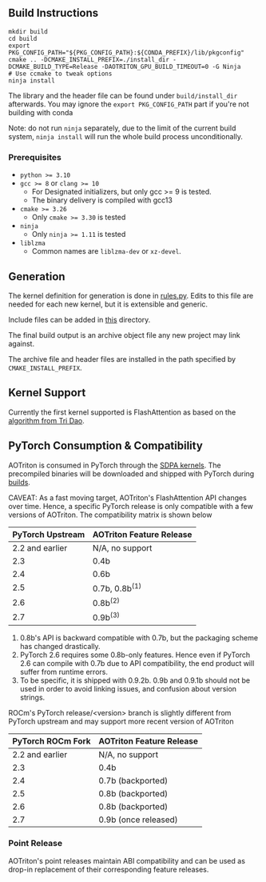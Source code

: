 ## Build Instructions

```
mkdir build
cd build
export PKG_CONFIG_PATH="${PKG_CONFIG_PATH}:${CONDA_PREFIX}/lib/pkgconfig"
cmake .. -DCMAKE_INSTALL_PREFIX=./install_dir -DCMAKE_BUILD_TYPE=Release -DAOTRITON_GPU_BUILD_TIMEOUT=0 -G Ninja
# Use ccmake to tweak options
ninja install
```

The library and the header file can be found under `build/install_dir` afterwards.
You may ignore the `export PKG_CONFIG_PATH` part if you're not building with conda

Note: do not run `ninja` separately, due to the limit of the current build
system, `ninja install` will run the whole build process unconditionally.

### Prerequisites

* `python >= 3.10`
* `gcc >= 8` or `clang >= 10`
  - For Designated initializers, but only gcc >= 9 is tested.
  - The binary delivery is compiled with gcc13
* `cmake >= 3.26`
  - Only `cmake >= 3.30` is tested
* `ninja`
  - Only `ninja >= 1.11` is tested
* `liblzma`
  - Common names are `liblzma-dev` or `xz-devel`.

## Generation

The kernel definition for generation is done in
[rules.py](https://github.com/ROCm/aotriton/blob/main/python/rules.py). Edits
to this file are needed for each new kernel, but it is extensible and generic.

Include files can be added in
[this](https://github.com/ROCm/aotriton/tree/main/include/aotriton) directory.

The final build output is an archive object file any new project may link
against.

The archive file and header files are installed in the path specified by
`CMAKE_INSTALL_PREFIX`.

## Kernel Support

Currently the first kernel supported is FlashAttention as based on the
[algorithm from Tri Dao](https://github.com/Dao-AILab/flash-attention).

## PyTorch Consumption & Compatibility

AOTriton is consumed in PyTorch through
the [SDPA kernels](https://github.com/pytorch/pytorch/blob/main/aten/src/ATen/native/transformers/hip/flash_attn/aot/mha_all_aot.hip).
The precompiled binaries will be downloaded and shipped with PyTorch during [builds](https://github.com/pytorch/pytorch/blob/main/cmake/External/aotriton.cmake).

CAVEAT: As a fast moving target, AOTriton's FlashAttention API changes over
time. Hence, a specific PyTorch release is only compatible with a few versions
of AOTriton. The compatibility matrix is shown below

|  PyTorch Upstream     |           AOTriton Feature Release              |
|-----------------------|-------------------------------------------------|
|  2.2 and earlier      |               N/A, no support                   |
|        2.3            |                   0.4b                          |
|        2.4            |                   0.6b                          |
|        2.5            |                   0.7b, 0.8b<sup>(1)</sup>      |
|        2.6            |                   0.8b<sup>(2)</sup>            |
|        2.7            |                   0.9b<sup>(3)</sup>            |

1. 0.8b's API is backward compatible with 0.7b, but the packaging scheme
   has changed drastically.
2. PyTorch 2.6 requires some 0.8b-only features. Hence even if PyTorch 2.6
   can compile with 0.7b due to API compatibility, the end product will
   suffer from runtime errors.
3. To be specific, it is shipped with 0.9.2b. 0.9b and 0.9.1b should not be
   used in order to avoid linking issues, and confusion about version strings.

ROCm's PyTorch release/\<version\> branch is slightly different from PyTorch
upstream and may support more recent version of AOTriton

|  PyTorch ROCm Fork    |           AOTriton Feature Release              |
|-----------------------|-------------------------------------------------|
|  2.2 and earlier      |               N/A, no support                   |
|        2.3            |                   0.4b                          |
|        2.4            |                   0.7b (backported)             |
|        2.5            |                   0.8b (backported)             |
|        2.6            |                   0.8b (backported)             |
|        2.7            |                   0.9b (once released)          |

### Point Release

AOTriton's point releases maintain ABI compatibility and can be used as drop-in
replacement of their corresponding feature releases.
